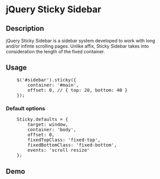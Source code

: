 # jQuery Sticky Sidebar

## Description
jQuery Sticky Sidebar is a sidebar system developed to work with long
and/or infinte scrolling pages. 
Unlike affix, Sticky Sidebar takes into consideration the length of the
fixed container.

## Usage
<pre>
	$('#sidebar').sticky({
		container: '#main',
		offset: 0, // { top: 20, bottom: 40 }
	});
</pre>

### Default options
<pre>
	Sticky.defaults = {
		target: window,
		container: 'body',
		offset: 0,
		fixedTopClass: 'fixed-top',
		fixedBottomClass: 'fixed-bottom',
		events: 'scroll resize'
	};
</pre>

## Demo



